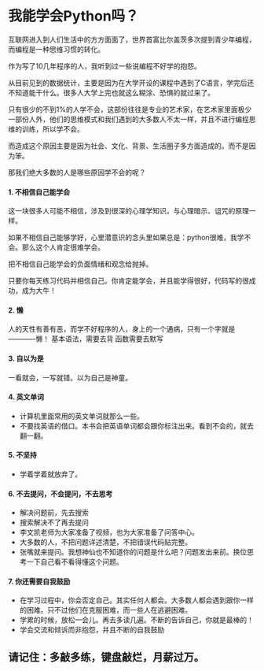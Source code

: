 # 我能学会Python吗？



互联网进入到人们生活中的方方面面了，世界首富比尔盖茨多次提到青少年编程，而编程是一种思维习惯的转化。

作为写了10几年程序的人，我听到过一些说编程不好学的抱怨。

从目前见到的数据统计，主要是因为在大学开设的课程中遇到了C语言，学完后还不知道能干什么。很多人大学上完也就这么糊涂、恐惧的就过来了。

只有很少的不到1%的人学不会，这部份往往是专业的艺术家，在艺术家里面极少一部份人外，他们的思维模式和我们遇到的大多数人不太一样，并且不进行编程思维的训练，所以学不会。

而造成这个原因主要是因为社会、文化、背景、生活圈子多方面造成的。而不是因为笨。

那我们绝大多数的人是哪些原因学不会的呢？

#### 1. 不相信自己能学会

这一块很多人可能不相信，涉及到很深的心理学知识。与心理暗示、诅咒的原理一样。

如果不相信自己能够学好，心里潜意识的念头里如果总是：python很难，我学不会。那么这个人肯定很难学会。

把不相信自己能学会的负面情绪和观念给抛掉。

只要你每天练习代码并相信自己。你肯定能学会，并且能学得很好，代码写的很成功，成为大牛！

#### 2. 懒
人的天性有善有恶，而学不好程序的人，身上的一个通病，只有一个字就是————懒！
基本语法，需要去背
函数需要去默写

#### 3. 自以为是

一看就会，一写就错。以为自己是神童。

#### 4. 英文单词

- 计算机里面常用的英文单词就那么一些。
- 不要找英语的借口。本书会把英语单词都会跟你标注出来。看到不会的，就去翻一翻。

#### 5. 不坚持

- 学着学着就放弃了。

#### 6. 不去提问，不会提问，不去思考

- 解决问题前，先去搜索
- 搜索解决不了再去提问
- 李文凯老师为大家准备了视频，也为大家准备了问答中心。
- 大多数的人，不把问题详述清楚，不把错误代码贴完整。
- 张嘴就来提问。我想神仙也不知道你的问题是什么吧？问题发出来前。换位思考一下自己看不看得懂这个问题。

#### 7. 你还需要自我鼓励

- 在学习过程中，你会否定自己。其实任何人都会。大多数人都会遇到跟你一样的困难。只不过他们在克服困难，而一些人在逃避困难。
- 学累的时候，放松一会儿。再去多读几遍。不断的告诉自己，你就是最棒的！
- 学会交流和倾诉而非抱怨，并且不断的自我鼓励



## 请记住：多敲多练，键盘敲烂，月薪过万。

